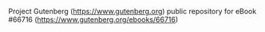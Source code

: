 Project Gutenberg (https://www.gutenberg.org) public repository for
eBook #66716 (https://www.gutenberg.org/ebooks/66716)
